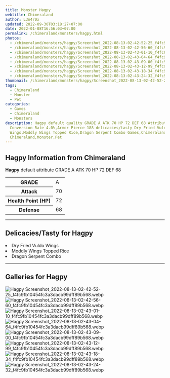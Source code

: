 ```yaml
---
title: Monster Hagpy
webtitle: Chimeraland
author: L3n4r0x
updated: 2022-09-30T03:18:27+07:00
date: 2022-01-08T16:56:03+07:00
permalink: /chimeraland/monsters/hagpy.html
photos:
  - /chimeraland/monsters/hagpy/Screenshot_2022-08-13-02-42-52-25_f4fc9fb10454fc3a3dacb99dff89b568.webp
  - /chimeraland/monsters/hagpy/Screenshot_2022-08-13-02-42-56-60_f4fc9fb10454fc3a3dacb99dff89b568.webp
  - /chimeraland/monsters/hagpy/Screenshot_2022-08-13-02-43-01-10_f4fc9fb10454fc3a3dacb99dff89b568.webp
  - /chimeraland/monsters/hagpy/Screenshot_2022-08-13-02-43-04-64_f4fc9fb10454fc3a3dacb99dff89b568.webp
  - /chimeraland/monsters/hagpy/Screenshot_2022-08-13-02-43-09-00_f4fc9fb10454fc3a3dacb99dff89b568.webp
  - /chimeraland/monsters/hagpy/Screenshot_2022-08-13-02-43-12-99_f4fc9fb10454fc3a3dacb99dff89b568.webp
  - /chimeraland/monsters/hagpy/Screenshot_2022-08-13-02-43-18-34_f4fc9fb10454fc3a3dacb99dff89b568.webp
  - /chimeraland/monsters/hagpy/Screenshot_2022-08-13-02-43-24-32_f4fc9fb10454fc3a3dacb99dff89b568.webp
thumbnail: /chimeraland/monsters/hagpy/Screenshot_2022-08-13-02-42-52-25_f4fc9fb10454fc3a3dacb99dff89b568.webp
tags:
  - Chimeraland
  - Monster
  - Pet
categories:
  - Games
  - Chimeraland
  - Monsters
description: Hagpy default quality GRADE A ATK 70 HP 72 DEF 68 Attributes
  Conversion Rate 4.0%,Armor Pierce 188 delicacies/tasty Dry Fried Vuldo
  Wings,Moddly Wings Topped Rice,Dragon Serpent Combo Games,Chimeraland,Monsters
  Chimeraland,Monster,Pet
---
```


<section id="bootstrap-wrapper"><link rel="stylesheet" href="https://cdn.statically.io/gh/dimaslanjaka/Web-Manajemen/40ac3225/css/bootstrap-4.5-wrapper.css"/><h2>Hagpy Information from Chimeraland</h2><p><b>Hagpy</b> default attribute GRADE A ATK 70 HP 72 DEF 68<table><tr><th>GRADE</th><td>A</td></tr><tr><th>Attack</th><td>70</td></tr><tr><th>Health Point (HP)</th><td>72</td></tr><tr><th>Defense</th><td>68</td></tr></table></p><hr/><h2>Delicacies/Tasty for Hagpy</h2><li class="d-flex justify-content-between">Dry Fried Vuldo Wings </li><li class="d-flex justify-content-between">Moddly Wings Topped Rice </li><li class="d-flex justify-content-between">Dragon Serpent Combo </li><hr/><div id="gallery"><h2>Galleries for Hagpy</h2><div class="row"><div class="col-lg-6 col-12"><img src="/chimeraland/monsters/hagpy/Screenshot_2022-08-13-02-42-52-25_f4fc9fb10454fc3a3dacb99dff89b568.webp" alt="Hagpy Screenshot_2022-08-13-02-42-52-25_f4fc9fb10454fc3a3dacb99dff89b568.webp"/></div><div class="col-lg-6 col-12"><img src="/chimeraland/monsters/hagpy/Screenshot_2022-08-13-02-42-56-60_f4fc9fb10454fc3a3dacb99dff89b568.webp" alt="Hagpy Screenshot_2022-08-13-02-42-56-60_f4fc9fb10454fc3a3dacb99dff89b568.webp"/></div><div class="col-lg-6 col-12"><img src="/chimeraland/monsters/hagpy/Screenshot_2022-08-13-02-43-01-10_f4fc9fb10454fc3a3dacb99dff89b568.webp" alt="Hagpy Screenshot_2022-08-13-02-43-01-10_f4fc9fb10454fc3a3dacb99dff89b568.webp"/></div><div class="col-lg-6 col-12"><img src="/chimeraland/monsters/hagpy/Screenshot_2022-08-13-02-43-04-64_f4fc9fb10454fc3a3dacb99dff89b568.webp" alt="Hagpy Screenshot_2022-08-13-02-43-04-64_f4fc9fb10454fc3a3dacb99dff89b568.webp"/></div><div class="col-lg-6 col-12"><img src="/chimeraland/monsters/hagpy/Screenshot_2022-08-13-02-43-09-00_f4fc9fb10454fc3a3dacb99dff89b568.webp" alt="Hagpy Screenshot_2022-08-13-02-43-09-00_f4fc9fb10454fc3a3dacb99dff89b568.webp"/></div><div class="col-lg-6 col-12"><img src="/chimeraland/monsters/hagpy/Screenshot_2022-08-13-02-43-12-99_f4fc9fb10454fc3a3dacb99dff89b568.webp" alt="Hagpy Screenshot_2022-08-13-02-43-12-99_f4fc9fb10454fc3a3dacb99dff89b568.webp"/></div><div class="col-lg-6 col-12"><img src="/chimeraland/monsters/hagpy/Screenshot_2022-08-13-02-43-18-34_f4fc9fb10454fc3a3dacb99dff89b568.webp" alt="Hagpy Screenshot_2022-08-13-02-43-18-34_f4fc9fb10454fc3a3dacb99dff89b568.webp"/></div><div class="col-lg-6 col-12"><img src="/chimeraland/monsters/hagpy/Screenshot_2022-08-13-02-43-24-32_f4fc9fb10454fc3a3dacb99dff89b568.webp" alt="Hagpy Screenshot_2022-08-13-02-43-24-32_f4fc9fb10454fc3a3dacb99dff89b568.webp"/></div></div></div></section>